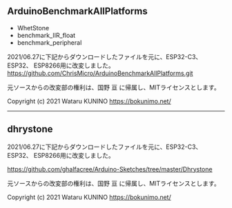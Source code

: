 ## ArduinoBenchmarkAllPlatforms
- WhetStone  
- benchmark_IIR_float
- benchmark_peripheral

2021/06.27に下記からダウンロードしたファイルを元に、ESP32-C3、ESP32、
ESP8266用に改変しました。  
https://github.com/ChrisMicro/ArduinoBenchmarkAllPlatforms.git  

元ソースからの改変部の権利は、国野 亘 に帰属し、MITライセンスとします。  

Copyright (c) 2021 Wataru KUNINO
https://bokunimo.net/

------------------------------------------------------------------------

## dhrystone

2021/06.27に下記からダウンロードしたファイルを元に、ESP32-C3、ESP32、
ESP8266用に改変しました。  

https://github.com/ghalfacree/Arduino-Sketches/tree/master/Dhrystone

元ソースからの改変部の権利は、国野 亘 に帰属し、MITライセンスとします。  

Copyright (c) 2021 Wataru KUNINO
https://bokunimo.net/
